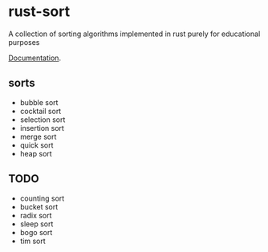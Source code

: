 # rust-sort

A collection of sorting algorithms implemented in rust purely for educational purposes

[Documentation](https://docs.rs/rust-sort/).

## sorts

- bubble sort
- cocktail sort
- selection sort
- insertion sort
- merge sort
- quick sort
- heap sort

## TODO

- counting sort
- bucket sort
- radix sort
- sleep sort
- bogo sort
- tim sort
